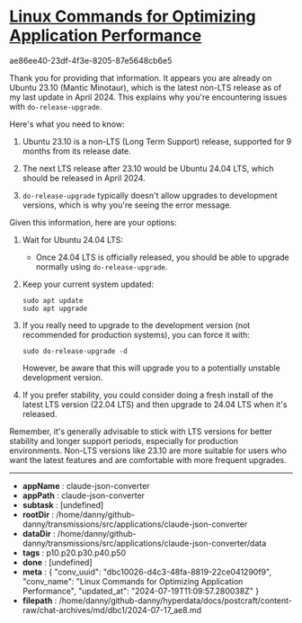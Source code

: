# [Linux Commands for Optimizing Application Performance](https://claude.ai/chat/dbc10026-d4c3-48fa-8819-22ce041290f9)

ae86ee40-23df-4f3e-8205-87e5648cb6e5

 Thank you for providing that information. It appears you are already on Ubuntu 23.10 (Mantic Minotaur), which is the latest non-LTS release as of my last update in April 2024. This explains why you're encountering issues with `do-release-upgrade`.

Here's what you need to know:

1. Ubuntu 23.10 is a non-LTS (Long Term Support) release, supported for 9 months from its release date.

2. The next LTS release after 23.10 would be Ubuntu 24.04 LTS, which should be released in April 2024.

3. `do-release-upgrade` typically doesn't allow upgrades to development versions, which is why you're seeing the error message.

Given this information, here are your options:

1. Wait for Ubuntu 24.04 LTS:
   - Once 24.04 LTS is officially released, you should be able to upgrade normally using `do-release-upgrade`.

2. Keep your current system updated:
   ```
   sudo apt update
   sudo apt upgrade
   ```

3. If you really need to upgrade to the development version (not recommended for production systems), you can force it with:
   ```
   sudo do-release-upgrade -d
   ```
   However, be aware that this will upgrade you to a potentially unstable development version.

4. If you prefer stability, you could consider doing a fresh install of the latest LTS version (22.04 LTS) and then upgrade to 24.04 LTS when it's released.

Remember, it's generally advisable to stick with LTS versions for better stability and longer support periods, especially for production environments. Non-LTS versions like 23.10 are more suitable for users who want the latest features and are comfortable with more frequent upgrades.

---

* **appName** : claude-json-converter
* **appPath** : claude-json-converter
* **subtask** : [undefined]
* **rootDir** : /home/danny/github-danny/transmissions/src/applications/claude-json-converter
* **dataDir** : /home/danny/github-danny/transmissions/src/applications/claude-json-converter/data
* **tags** : p10.p20.p30.p40.p50
* **done** : [undefined]
* **meta** : {
  "conv_uuid": "dbc10026-d4c3-48fa-8819-22ce041290f9",
  "conv_name": "Linux Commands for Optimizing Application Performance",
  "updated_at": "2024-07-19T11:09:57.280038Z"
}
* **filepath** : /home/danny/github-danny/hyperdata/docs/postcraft/content-raw/chat-archives/md/dbc1/2024-07-17_ae8.md